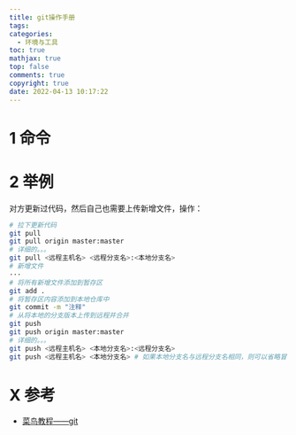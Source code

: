 ```yaml
---
title: git操作手册
tags:
categories:
  - 环境与工具
toc: true
mathjax: true
top: false
comments: true
copyright: true
date: 2022-04-13 10:17:22
---
```


# 1 命令



# 2 举例

对方更新过代码，然后自己也需要上传新增文件，操作：

```sh
# 拉下更新代码
git pull
git pull origin master:master
# 详细的。。。
git pull <远程主机名> <远程分支名>:<本地分支名>
# 新增文件
···
# 将所有新增文件添加到暂存区
git add .
# 将暂存区内容添加到本地仓库中
git commit -m "注释"
# 从将本地的分支版本上传到远程并合并
git push
git push origin master:master
# 详细的。。。
git push <远程主机名> <本地分支名>:<远程分支名>
git push <远程主机名> <本地分支名> # 如果本地分支名与远程分支名相同，则可以省略冒号
```

# X 参考

* [菜鸟教程——git](https://www.runoob.com/git/git-tutorial.html)
